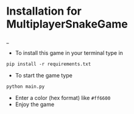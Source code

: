 # Installation for MultiplayerSnakeGame
_ 

* To install this game in your terminal type in 
```shell
pip install -r requirements.txt
```
* To start the game type 
```shell 
python main.py
```

* Enter a color (hex format) like ```#ff6600```
* Enjoy the game
